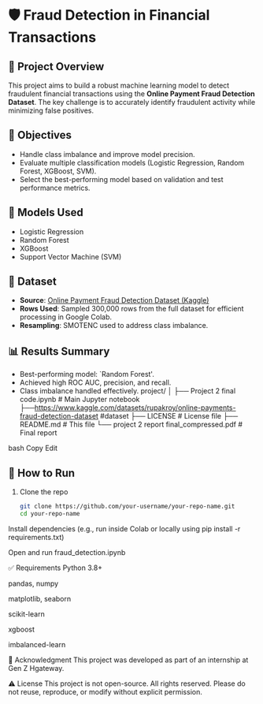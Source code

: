 # 🛡️ Fraud Detection in Financial Transactions

## 📄 Project Overview
This project aims to build a robust machine learning model to detect fraudulent financial transactions using the **Online Payment Fraud Detection Dataset**. The key challenge is to accurately identify fraudulent activity while minimizing false positives.

## 🎯 Objectives
- Handle class imbalance and improve model precision.
- Evaluate multiple classification models (Logistic Regression, Random Forest, XGBoost, SVM).
- Select the best-performing model based on validation and test performance metrics.

## 🧠 Models Used
- Logistic Regression  
- Random Forest  
- XGBoost  
- Support Vector Machine (SVM)  

## 🧪 Dataset
- **Source**: [Online Payment Fraud Detection Dataset (Kaggle)](https://www.kaggle.com/datasets/rupakroy/online-payments-fraud-detection-dataset)
- **Rows Used**: Sampled 300,000 rows from the full dataset for efficient processing in Google Colab.
- **Resampling**: SMOTENC used to address class imbalance.

## 📊 Results Summary
- Best-performing model: `Random Forest'.
- Achieved high ROC AUC, precision, and recall.
- Class imbalance handled effectively.
project/
│
├── Project 2 final code.ipynb # Main Jupyter notebook
├──https://www.kaggle.com/datasets/rupakroy/online-payments-fraud-detection-dataset #dataset
├── LICENSE # License file
├── README.md # This file
└── project 2 report final_compressed.pdf  # Final report 

bash
Copy
Edit

## 🔧 How to Run
1. Clone the repo  
   ```bash
   git clone https://github.com/your-username/your-repo-name.git
   cd your-repo-name
Install dependencies
(e.g., run inside Colab or locally using pip install -r requirements.txt)

Open and run fraud_detection.ipynb

✅ Requirements
Python 3.8+

pandas, numpy

matplotlib, seaborn

scikit-learn

xgboost

imbalanced-learn

🙏 Acknowledgment
This project was developed as part of an internship at Gen Z Hgateway.

⚠️ License
This project is not open-source. All rights reserved. Please do not reuse, reproduce, or modify without explicit permission.


